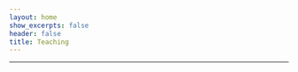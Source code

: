 ```yaml
---
layout: home
show_excerpts: false
header: false
title: Teaching
---
```


------------------------------------------------------------------------------
<!--
## TA at Duke University
- STA 313 - Advanced Data Visualization (_Spring 2024_)
- STA 313 - [Advanced Data Visualization](https://vizdata.org/) (_Spring 2023_)
- STA 360 - [Bayesian and Modern Statistics](https://github.com/resteorts/modern-bayes) (_Fall 2022_)

## TA at University of California, Santa Barbara
- PSTAT10 - [Principles of Data Science with R](https://www.pstat.ucsb.edu/sites/secure.lsit.ucsb.edu.stat.d7/files/sitefiles/Resources/fall17.pdf) (_Spring 2021_)
- PSTAT10 - Principles of Data Science with R (_Winter 2021_)
-->
